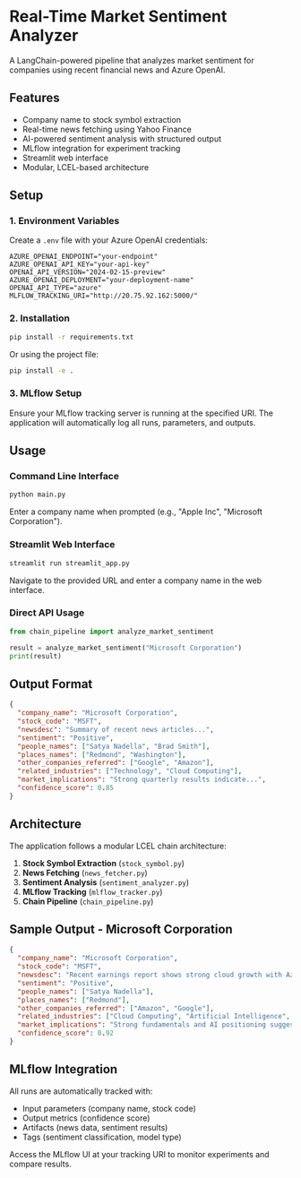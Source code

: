 # Real-Time Market Sentiment Analyzer

A LangChain-powered pipeline that analyzes market sentiment for companies using recent financial news and Azure OpenAI.

## Features

- Company name to stock symbol extraction
- Real-time news fetching using Yahoo Finance
- AI-powered sentiment analysis with structured output
- MLflow integration for experiment tracking
- Streamlit web interface
- Modular, LCEL-based architecture

## Setup

### 1. Environment Variables

Create a `.env` file with your Azure OpenAI credentials:

```env
AZURE_OPENAI_ENDPOINT="your-endpoint"
AZURE_OPENAI_API_KEY="your-api-key"
OPENAI_API_VERSION="2024-02-15-preview"
AZURE_OPENAI_DEPLOYMENT="your-deployment-name"
OPENAI_API_TYPE="azure"
MLFLOW_TRACKING_URI="http://20.75.92.162:5000/"
```

### 2. Installation

```bash
pip install -r requirements.txt
```

Or using the project file:

```bash
pip install -e .
```

### 3. MLflow Setup

Ensure your MLflow tracking server is running at the specified URI. The application will automatically log all runs, parameters, and outputs.

## Usage

### Command Line Interface

```bash
python main.py
```

Enter a company name when prompted (e.g., "Apple Inc", "Microsoft Corporation").

### Streamlit Web Interface

```bash
streamlit run streamlit_app.py
```

Navigate to the provided URL and enter a company name in the web interface.

### Direct API Usage

```python
from chain_pipeline import analyze_market_sentiment

result = analyze_market_sentiment("Microsoft Corporation")
print(result)
```

## Output Format

```json
{
  "company_name": "Microsoft Corporation",
  "stock_code": "MSFT",
  "newsdesc": "Summary of recent news articles...",
  "sentiment": "Positive",
  "people_names": ["Satya Nadella", "Brad Smith"],
  "places_names": ["Redmond", "Washington"],
  "other_companies_referred": ["Google", "Amazon"],
  "related_industries": ["Technology", "Cloud Computing"],
  "market_implications": "Strong quarterly results indicate...",
  "confidence_score": 0.85
}
```

## Architecture

The application follows a modular LCEL chain architecture:

1. **Stock Symbol Extraction** (`stock_symbol.py`)
2. **News Fetching** (`news_fetcher.py`)  
3. **Sentiment Analysis** (`sentiment_analyzer.py`)
4. **MLflow Tracking** (`mlflow_tracker.py`)
5. **Chain Pipeline** (`chain_pipeline.py`)

## Sample Output - Microsoft Corporation

```json
{
  "company_name": "Microsoft Corporation",
  "stock_code": "MSFT", 
  "newsdesc": "Recent earnings report shows strong cloud growth with Azure revenue up 28%. CEO highlights AI integration across products. Stock reaches new 52-week high following quarterly results.",
  "sentiment": "Positive",
  "people_names": ["Satya Nadella"],
  "places_names": ["Redmond"],
  "other_companies_referred": ["Amazon", "Google"],
  "related_industries": ["Cloud Computing", "Artificial Intelligence", "Software"],
  "market_implications": "Strong fundamentals and AI positioning suggest continued growth trajectory with potential for market outperformance.",
  "confidence_score": 0.92
}
```

## MLflow Integration

All runs are automatically tracked with:
- Input parameters (company name, stock code)
- Output metrics (confidence score)
- Artifacts (news data, sentiment results)
- Tags (sentiment classification, model type)

Access the MLflow UI at your tracking URI to monitor experiments and compare results.
